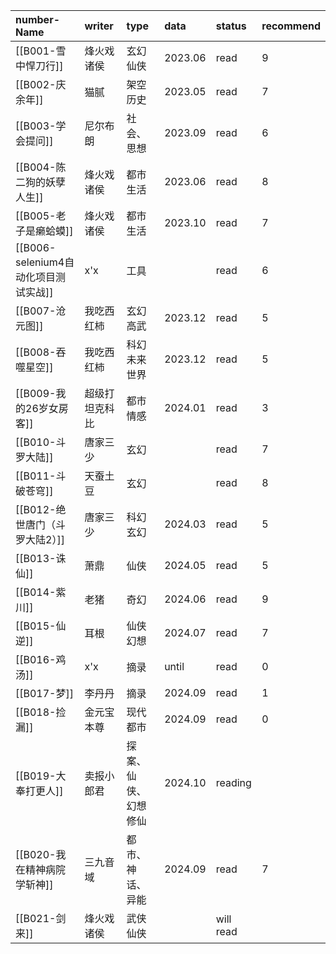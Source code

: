 
| number-Name                 | writer  | type       | data    | status    | recommend |
| :-------------------------- | :------ | :--------- | :------ | :-------- | --------- |
| [[B001-雪中悍刀行]]              | 烽火戏诸侯   | 玄幻仙侠       | 2023.06 | read      | 9         |
| [[B002-庆余年]]                | 猫腻      | 架空历史       | 2023.05 | read      | 7         |
| [[B003-学会提问]]               | 尼尔布朗    | 社会、思想      | 2023.09 | read      | 6         |
| [[B004-陈二狗的妖孽人生]]           | 烽火戏诸侯   | 都市生活       | 2023.06 | read      | 8         |
| [[B005-老子是癞蛤蟆]]             | 烽火戏诸侯   | 都市生活       | 2023.10 | read      | 7         |
| [[B006-selenium4自动化项目测试实战]] | x'x     | 工具         |         | read      | 6         |
| [[B007-沧元图]]                | 我吃西红柿   | 玄幻高武       | 2023.12 | read      | 5         |
| [[B008-吞噬星空]]               | 我吃西红柿   | 科幻未来世界     | 2023.12 | read      | 5         |
| [[B009-我的26岁女房客]]           | 超级打坦克科比 | 都市情感       | 2024.01 | read      | 3         |
| [[B010-斗罗大陆]]               | 唐家三少    | 玄幻         |         | read      | 7         |
| [[B011-斗破苍穹]]               | 天蚕土豆    | 玄幻         |         | read      | 8         |
| [[B012-绝世唐门（斗罗大陆2）]]        | 唐家三少    | 科幻玄幻       | 2024.03 | read      | 5         |
| [[B013-诛仙]]                 | 萧鼎      | 仙侠         | 2024.05 | read      | 5         |
| [[B014-紫川]]                 | 老猪      | 奇幻         | 2024.06 | read      | 9         |
| [[B015-仙逆]]                 | 耳根      | 仙侠幻想       | 2024.07 | read      | 7         |
| [[B016-鸡汤]]                 | x'x     | 摘录         | until   | read      | 0         |
| [[B017-梦]]                  | 李丹丹     | 摘录         | 2024.09 | read      | 1         |
| [[B018-捡漏]]                 | 金元宝本尊   | 现代都市       | 2024.09 | read      | 0         |
| [[B019-大奉打更人]]              | 卖报小郎君   | 探案、仙侠、幻想修仙 | 2024.10 | reading   |           |
| [[B020-我在精神病院学斩神]]          | 三九音域    | 都市、神话、异能   | 2024.09 | read      | 7         |
| [[B021-剑来]]                 | 烽火戏诸侯   | 武侠仙侠       |         | will read |           |
